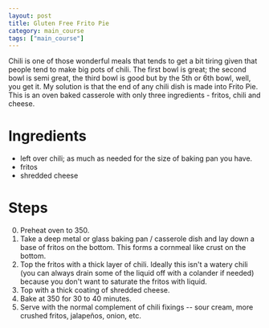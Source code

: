 ```yaml
---
layout: post
title: Gluten Free Frito Pie
category: main_course
tags: ["main_course"]
---
```

Chili is one of those wonderful meals that tends to get a bit tiring given that people tend to make big pots of chili.  The first bowl is great; the second bowl is semi great, the third bowl is good but by the 5th or 6th bowl, well, you get it.  My solution is that the end of any chili dish is made into Frito Pie.  This is an oven baked casserole with only three ingredients - fritos, chili and cheese.

# Ingredients

* left over chili; as much as needed for the size of baking pan you have.
* fritos
* shredded cheese

# Steps

0. Preheat oven to 350. 
1. Take a deep metal or glass baking pan / casserole dish and lay down a base of fritos on the bottom.  This forms a cornmeal like crust on the bottom.
2. Top the fritos with a thick layer of chili.  Ideally this isn't a watery chili (you can always drain some of the liquid off with a colander if needed) because you don't want to saturate the fritos with liquid.
3. Top with a thick coating of shredded cheese.
4. Bake at 350 for 30 to 40 minutes.
5. Serve with the normal complement of chili fixings -- sour cream, more crushed fritos, jalapeños, onion, etc.
